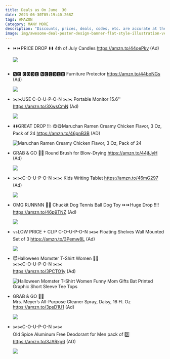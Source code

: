 ```yaml
---
title: Deals as On June  30
date: 2023-06-30T05:19:40.268Z
tags: AMAZON
Category: MANY MORE
description: "Discounts, prices, deals, codes, etc. are accurate at the time posted only. "
image: img/awesome-deal-poster-design-banner-flat-style-illustration-vector.jpg
---
```

* ⏩⏩PRICE DROP ⬇️⬇️
  4th of July Candles
  https://amzn.to/44oePkv (Ad)<!--StartFragment-->

  ![](https://m.media-amazon.com/images/I/71KdO24TBHL._AC_SL1500_.jpg)

  ![]()
* 🅽🅾 🅲🅾🅳🅴 🅽🅴🅴🅳🅴🅳
  Furniture Protector
  https://amzn.to/44boNGs (Ad)<!--StartFragment-->

  ![](https://m.media-amazon.com/images/I/81kGJ+ZJJIL._AC_SL1500_.jpg)
* ✂️✂️USE C-O-U-P-O-N ✂️✂️
  Portable Monitor 15.6''
  https://amzn.to/3XwsCmN (Ad)<!--StartFragment-->

  ![](https://m.media-amazon.com/images/I/614+C+iG1sL._AC_SL1500_.jpg)
* ⬇️⬇️GREAT DROP ‼️💧 😋😋Maruchan Ramen Creamy Chicken Flavor, 3 Oz, Pack of 24 https://amzn.to/46pnB3B (AD)<!--StartFragment-->

  ![Maruchan Ramen Creamy Chicken Flavor, 3 Oz, Pack of 24](https://m.media-amazon.com/images/I/91TnZvel+pL._SX679_PIbundle-24,TopRight,0,0_AA679SH20_.jpg)
* GRAB & GO 🏃🏃
   Round Brush for Blow-Drying https://amzn.to/44jfJyH (Ad)<!--StartFragment-->

  ![](https://m.media-amazon.com/images/I/71SSVoE3HXL._SL1500_.jpg)
* ✂️✂️C-O-U-P-O-N ✂️✂️
   Kids Writing Tablet https://amzn.to/46mG297 (Ad)<!--StartFragment-->

  ![](https://m.media-amazon.com/images/I/81u8KzyOAJL._AC_SL1500_.jpg)
* OMG RUNNNN 🏃🏃 
  Chuckit Dog Tennis Ball Dog Toy 
  ⏩⏩Huge Drop ‼️‼️ https://amzn.to/46p9TNZ (Ad)<!--StartFragment-->

  ![](https://m.media-amazon.com/images/I/71u8CSz8s0L._AC_SL1500_.jpg)
* ⤵️⤵️LOW PRICE + CLIP C-O-U-P-O-N ✂️✂️
   Floating Shelves Wall Mounted Set of 3
   https://amzn.to/3Pemw8L (Ad)<!--StartFragment-->

  ![](https://m.media-amazon.com/images/I/61JSdwodY1L._AC_SL1500_.jpg)
* <!--StartFragment-->

  😈Halloween Momster T-Shirt Women 🎃🎃\
  ✂️✂️C-O-U-P-O-N ✂️✂️\
  <https://amzn.to/3PCTO1y> (Ad)

  <!--EndFragment--><!--StartFragment-->

  ![Halloween Momster T-Shirt Women Funny Mom Gifts Bat Printed Graphic Short Sleeve Tee Tops](https://m.media-amazon.com/images/I/718jE6BxIjL._AC_UY741_.jpg)

  <!--EndFragment-->
* <!--StartFragment-->

  GRAB & GO 🏃🏃\
  Mrs. Meyer’s All-Purpose Cleaner Spray, Daisy, 16 Fl. Oz <https://amzn.to/3psD1U1> (Ad)

  <!--EndFragment--><!--StartFragment-->

  ![](https://m.media-amazon.com/images/I/71YxFWZEL-L._AC_SL1500_.jpg)

  <!--EndFragment-->
* <!--StartFragment-->

  ✂️✂️C-O-U-P-O-N ✂️✂️\
  Old Spice Aluminum Free Deodorant for Men pack of 3️⃣ <https://amzn.to/3JARkg6> (AD)

  <!--EndFragment--><!--StartFragment-->

  ![](https://m.media-amazon.com/images/I/81wsRsSFf9L._SL1500_.jpg)

  <!--EndFragment-->